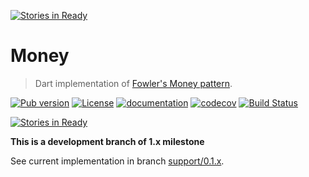 [![Stories in Ready](https://badge.waffle.io/LitGroup/money.dart.png?label=ready&title=Ready)](https://waffle.io/LitGroup/money.dart)
# Money

> Dart implementation of [Fowler's Money pattern](http://martinfowler.com/eaaCatalog/money.html).

[![Pub version](https://img.shields.io/pub/v/money.svg)](https://pub.dartlang.org/packages/money)
[![License](https://img.shields.io/badge/license-MIT-blue.svg)](https://github.com/LitGroup/money.dart/blob/master/LICENSE)
[![documentation](https://img.shields.io/badge/Documentation-money-blue.svg)](https://www.dartdocs.org/documentation/money/latest/)
[![codecov](https://codecov.io/gh/LitGroup/money.dart/branch/master/graph/badge.svg)](https://codecov.io/gh/LitGroup/money.dart)
[![Build Status](https://travis-ci.org/LitGroup/money.dart.svg?branch=master)](https://travis-ci.org/LitGroup/money.dart)

[![Stories in Ready](https://badge.waffle.io/LitGroup/money.dart.svg?label=ready&title=Ready)](http://waffle.io/LitGroup/money.dart)

**This is a development branch of 1.x milestone**

See current implementation in branch [support/0.1.x](https://github.com/LitGroup/money.dart/tree/support/0.1.x).
